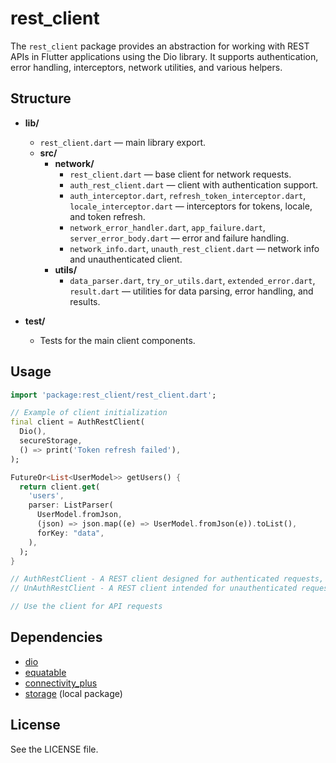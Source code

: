 # rest_client

The `rest_client` package provides an abstraction for working with REST APIs in Flutter applications using the Dio library. It supports authentication, error handling, interceptors, network utilities, and various helpers.

## Structure

- **lib/**
  - `rest_client.dart` — main library export.
  - **src/**
    - **network/**
      - `rest_client.dart` — base client for network requests.
      - `auth_rest_client.dart` — client with authentication support.
      - `auth_interceptor.dart`, `refresh_token_interceptor.dart`, `locale_interceptor.dart` — interceptors for tokens, locale, and token refresh.
      - `network_error_handler.dart`, `app_failure.dart`, `server_error_body.dart` — error and failure handling.
      - `network_info.dart`, `unauth_rest_client.dart` — network info and unauthenticated client.
    - **utils/**
      - `data_parser.dart`, `try_or_utils.dart`, `extended_error.dart`, `result.dart` — utilities for data parsing, error handling, and results.

- **test/**
  - Tests for the main client components.

## Usage

```dart
import 'package:rest_client/rest_client.dart';

// Example of client initialization
final client = AuthRestClient(
  Dio(),
  secureStorage,
  () => print('Token refresh failed'),
);

FutureOr<List<UserModel>> getUsers() {
  return client.get(
    'users',
    parser: ListParser(
      UserModel.fromJson,
      (json) => json.map((e) => UserModel.fromJson(e)).toList(),
      forKey: "data",
    ),
  );
}

// AuthRestClient - A REST client designed for authenticated requests, typically used when endpoints require user authentication or token-based access.
// UnAuthRestClient - A REST client intended for unauthenticated requests, suitable for accessing public endpoints or resources that do not require authentication.

// Use the client for API requests
```

## Dependencies

- [dio](https://pub.dev/packages/dio)
- [equatable](https://pub.dev/packages/equatable)
- [connectivity_plus](https://pub.dev/packages/connectivity_plus)
- [storage](../storage) (local package)

## License

See the LICENSE file.

